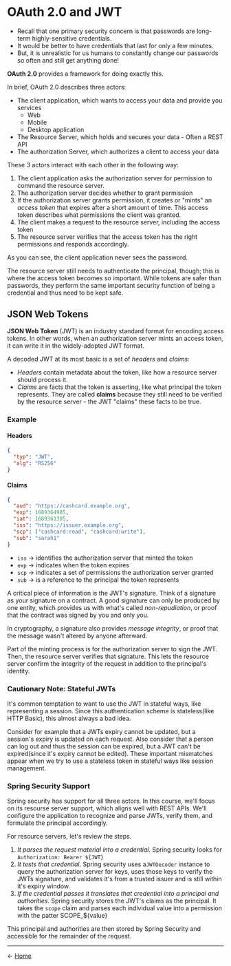 # OAuth 2.0 and JWT

* Recall that one primary security concern is that passwords are long-term highly-sensitive credentials. 
* It would be better to have credentials that last for only a few minutes. 
* But, it is unrealistic for us humans to constantly change our passwords so often and still get anything done!

**OAuth 2.0** provides a framework for doing exactly this. 

In brief, OAuth 2.0 describes three actors:

* The client application, which wants to access your data and provide you services
  * Web
  * Mobile
  * Desktop application
* The Resource Server, which holds and secures your data - Often a REST API
* The authorization Server, which authorizes a client to access your data

These 3 actors interact with each other in the following way:

1. The client application asks the authorization server for permission to command the resource server.
2. The authorization server decides whether to grant permission 
3. If the authorization server grants permission, it creates or "mints" an *access token* that expires after a short amount of time. This access token describes what permissions the client was granted.
4. The client makes a request to the resource server, including the access token
5. The resource server verifies that the access token has the right permissions and responds accordingly. 

As you can see, the client application never sees the password.

The resource server still needs to authenticate the principal, though; this is where the access token becomes so important. While tokens are safer than passwords, they perform the same important security function of being a credential and thus need to be kept safe. 

## JSON Web Tokens

**JSON Web Token** (JWT) is an industry standard format for encoding access tokens. In other words, when an authorization server mints an access token, it can write it in the widely-adopted JWT format. 

A decoded JWT at its most basic is a set of *headers* and *claims:*

* *Headers* contain metadata about the token, like how a resource server should process it. 
* *Claims* are facts that the token is asserting, like what principal the token represents. They are called **claims** because they still need to be verified by the resource server - the JWT "claims" these facts to be true. 

### Example

#### Headers
```json
{
  "typ": "JWT",
  "alg": "RS256"
}
```
#### Claims
```json
{
  "aud": "https://cashcard.example.org",
  "exp": 1689364985,
  "iat": 1689361385,
  "iss": "https://issuer.example.org",
  "scp": ["cashcard:read", "cashcard:write"],
  "sub": "sarah1"
}
```

* `iss` -> identifies the authorization server that minted the token
* `exp` -> indicates when the token expires
* `scp` -> indicates a set of permissions the authorization server granted
* `sub` -> is a reference to the principal the token represents

A critical piece of information is the JWT's signature. Think of a signature as your signature on a contract. A good signature can only be produced by one entity, which provides us with what's called *non-repudiation*, or proof that the contract was signed by you and only you. 

In cryptography, a signature also provides *message integrity*, or proof that the message wasn't altered by anyone afterward. 

Part of the minting process is for the authorization server to sign the JWT. Then, the resource server verifies that signature. This lets the resource server confirm the integrity of the request in addition to the principal's identity.

### Cautionary Note: Stateful JWTs

It's common temptation to want to use the JWT in stateful ways, like representing a session. Since this authentication scheme is stateless(like HTTP Basic), this almost always a bad idea. 

Consider for example that a JWTs expiry cannot be updated, but a session's expiry is updated on each request. Also consider that a person can log out and thus the session can be expired, but a JWT can't be expired(since it's expiry cannot be edited). These important mismatches appear when we try to use a stateless token in stateful ways like session management.

### Spring Security Support
Spring security has support for all three actors. In this course, we'll focus on its resourse server support, which aligns well with REST APIs. We'll configure the application to recognize and parse JWTs, verify them, and formulate the principal accordingly. 

For resource servers, let's review the steps. 

1. *It parses the request material into a credential*. Spring security looks for  `Authorization: Bearer ${JWT}`
2. *It tests that credential*. Spring security uses a`JWTDecoder` instance to query the authorization server for keys, uses those keys to verify the JWTs signature, and validates it's from a trusted issuer and is still within it's expiry window.
3. *If the credential passes it translates that credential into a principal and authorities.* Spring security stores the JWT's claims as the principal. It takes the `scope` claim and parses each individual value into a permission with the patter SCOPE_${value}

This principal and authorities are then stored by Spring Security and accessible for the remainder of the request.

---
<- [Home](../README.md)